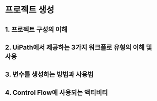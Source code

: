 # 프로젝트 생성

## 1. 프로젝트 구성의 이해


## 2. UiPath에서 제공하는 3가지 워크플로 유형의 이해 및 사용


## 3. 변수를 생성하는 방법과 사용법


## 4. Control Flow에 사용되는 액티비티
